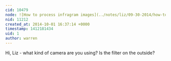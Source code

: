 ```yaml
---
cid: 10479
node: ![How to process infragram images](../notes/liz/09-30-2014/how-to-process-infragram-images)
nid: 11212
created_at: 2014-10-01 16:37:14 +0000
timestamp: 1412181434
uid: 1
author: warren
---
```


Hi, Liz - what kind of camera are you using? Is the filter on the outside? 